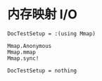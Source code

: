 # 内存映射 I/O

```@meta
DocTestSetup = :(using Mmap)
```

```@docs
Mmap.Anonymous
Mmap.mmap
Mmap.sync!
```

```@meta
DocTestSetup = nothing
```
